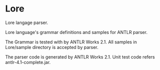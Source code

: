 Lore
====

Lore langage parser.

Lore language's grammar definitions and samples for ANTLR parser.

The Grammar is tested with by ANTLR Works 2.1.
All samples in Lore/sample directory is accepted by parser.

The parser code is generated by ANTLR Works 2.1.
Unit test code refers antlr-4.1-complete.jar.
